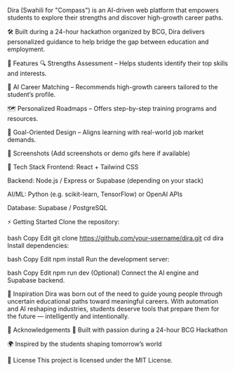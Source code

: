 Dira (Swahili for "Compass") is an AI-driven web platform that empowers students to explore their strengths and discover high-growth career paths.

🛠️ Built during a 24-hour hackathon organized by BCG, Dira delivers personalized guidance to help bridge the gap between education and employment.

🚀 Features
🔍 Strengths Assessment – Helps students identify their top skills and interests.

🧠 AI Career Matching – Recommends high-growth careers tailored to the student’s profile.

🗺️ Personalized Roadmaps – Offers step-by-step training programs and resources.

🎯 Goal-Oriented Design – Aligns learning with real-world job market demands.

📸 Screenshots
(Add screenshots or demo gifs here if available)

🧪 Tech Stack
Frontend: React + Tailwind CSS

Backend: Node.js / Express or Supabase (depending on your stack)

AI/ML: Python (e.g. scikit-learn, TensorFlow) or OpenAI APIs

Database: Supabase / PostgreSQL

⚡ Getting Started
Clone the repository:

bash
Copy
Edit
git clone https://github.com/your-username/dira.git
cd dira
Install dependencies:

bash
Copy
Edit
npm install
Run the development server:

bash
Copy
Edit
npm run dev
(Optional) Connect the AI engine and Supabase backend.

🧠 Inspiration
Dira was born out of the need to guide young people through uncertain educational paths toward meaningful careers. With automation and AI reshaping industries, students deserve tools that prepare them for the future — intelligently and intentionally.

🙌 Acknowledgements
🧭 Built with passion during a 24-hour BCG Hackathon

🌍 Inspired by the students shaping tomorrow’s world

📜 License
This project is licensed under the MIT License.
